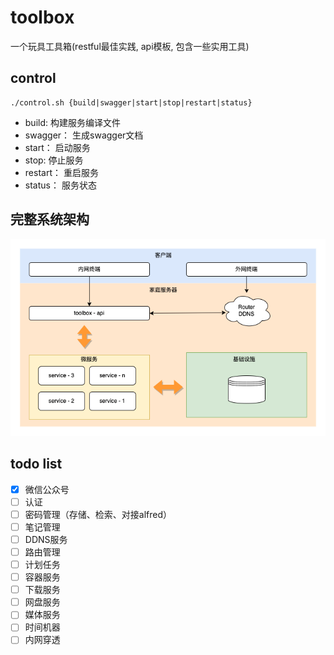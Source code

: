 # toolbox

一个玩具工具箱(restful最佳实践, api模板, 包含一些实用工具)

## control

```shell
./control.sh {build|swagger|start|stop|restart|status}
```
- build: 构建服务编译文件
- swagger： 生成swagger文档
- start： 启动服务
- stop: 停止服务
- restart： 重启服务
- status： 服务状态

## 完整系统架构

![系统架构](./draft.png)

## todo list

- [x] 微信公众号
- [ ] 认证
- [ ] 密码管理（存储、检索、对接alfred）
- [ ] 笔记管理
- [ ] DDNS服务
- [ ] 路由管理
- [ ] 计划任务
- [ ] 容器服务
- [ ] 下载服务
- [ ] 网盘服务
- [ ] 媒体服务
- [ ] 时间机器
- [ ] 内网穿透
